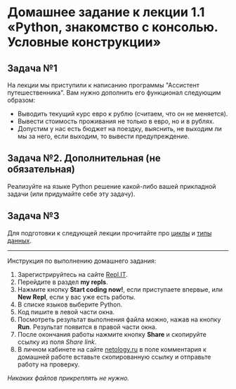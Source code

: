 # Домашнее задание к лекции 1.1 «Python, знакомство с консолью. Условные конструкции»

## Задача №1
На лекции мы приступили к написанию программы "Ассистент путешественника". Вам нужно дополнить его функционал следующим образом:

* Выводить текущий курс евро к рублю (считаем, что он не меняется).
* Вывести стоимость проживания не только в евро, но и в рублях.
* Допустим у нас есть бюджет на поездку, выяснить, не выходим ли мы за него, если выходим, то вывести предупреждение.

## Задача №2. Дополнительная (не обязательная)
Реализуйте на языке Python решение какой-либо вашей прикладной задачи (или придумайте себе эту задачу).

## Задача №3
Для подготовки к следующей лекции прочитайте про [циклы](https://pythonworld.ru/osnovy/cikly-for-i-while-operatory-break-i-continue-volshebnoe-slovo-else.html)
и [типы данных](http://pythonicway.com/python-data-types).

---
Инструкция по выполнению домашнего задания:

1. Зарегистрируйтесь на сайте [Repl.IT](https://repl.it/).
2. Перейдите в раздел **my repls**.
3. Нажмите кнопку **Start coding now!**, если приступаете впервые, или **New Repl**, если у вас уже есть работы.
4. В списке языков выберите Python.
5. Код пишите в левой части окна.
6. Посмотреть результат выполнения файла можно, нажав на кнопку **Run**. Результат появится в правой части окна.
7. После окончания работы нажмите кнопку **Share** и скопируйте ссылку из поля *Share link*.
8. В личном кабинете на сайте [netology.ru](http://netology.ru/) в поле комментария к домашней работе вставьте скопированную ссылку и отправьте работу на проверку.

*Никаких файлов прикреплять не нужно.*
